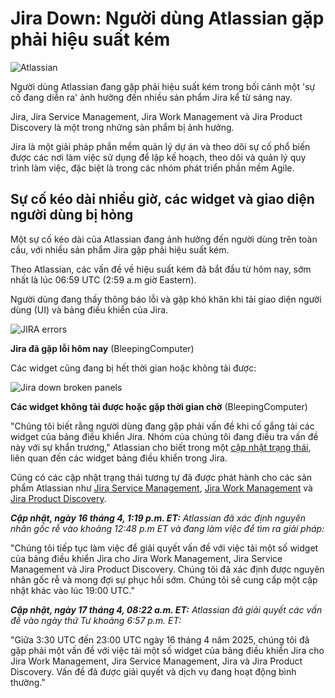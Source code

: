 # Jira Down: Người dùng Atlassian gặp phải hiệu suất kém

![Atlassian](https://www.bleepstatic.com/content/hl-images/2022/04/11/Atlassian-headpic.jpg)

Người dùng Atlassian đang gặp phải hiệu suất kém trong bối cảnh một 'sự cố đang diễn ra' ảnh hưởng đến nhiều sản phẩm Jira kể từ sáng nay.

Jira, Jira Service Management, Jira Work Management và Jira Product Discovery là một trong những sản phẩm bị ảnh hưởng.

Jira là một giải pháp phần mềm quản lý dự án và theo dõi sự cố phổ biến được các nơi làm việc sử dụng để lập kế hoạch, theo dõi và quản lý quy trình làm việc, đặc biệt là trong các nhóm phát triển phần mềm Agile.

## Sự cố kéo dài nhiều giờ, các widget và giao diện người dùng bị hỏng

Một sự cố kéo dài của Atlassian đang ảnh hưởng đến người dùng trên toàn cầu, với nhiều sản phẩm Jira gặp phải hiệu suất kém.

Theo Atlassian, các vấn đề về hiệu suất kém đã bắt đầu từ hôm nay, sớm nhất là lúc 06:59 UTC (2:59 a.m giờ Eastern).

Người dùng đang thấy thông báo lỗi và gặp khó khăn khi tải giao diện người dùng (UI) và bảng điều khiển của Jira.

![JIRA errors](https://www.bleepstatic.com/images/news/u/1164866/2025/Apr/jira-down/jira-down.jpg)

**Jira đã gặp lỗi hôm nay** (BleepingComputer)

Các widget cũng đang bị hết thời gian hoặc không tải được:

![Jira down broken panels](https://www.bleepstatic.com/images/news/u/1164866/2025/Apr/jira-down/jira-down-panel.jpg)

**Các widget không tải được hoặc gặp thời gian chờ** (BleepingComputer)

"Chúng tôi biết rằng người dùng đang gặp phải vấn đề khi cố gắng tải các widget của bảng điều khiển Jira. Nhóm của chúng tôi đang điều tra vấn đề này với sự khẩn trương," Atlassian cho biết trong một [cập nhật trạng thái](https://jira-software.status.atlassian.com/incidents/jbffb1m5cfz8), liên quan đến các widget bảng điều khiển trong Jira.

Cũng có các cập nhật trạng thái tương tự đã được phát hành cho các sản phẩm Atlassian như [Jira Service Management](https://jira-service-management.status.atlassian.com/incidents/2cq3pg21dfyp), [Jira Work Management](https://jira-work-management.status.atlassian.com/incidents/nmd32t9jvrls) và [Jira Product Discovery](https://jira-product-discovery.status.atlassian.com/incidents/xllj9fvz89jk).

**_Cập nhật, ngày 16 tháng 4, 1:19 p.m. ET:_** _Atlassian đã xác định nguyên nhân gốc rễ vào khoảng 12:48 p.m ET và đang làm việc để tìm ra giải pháp:_

"Chúng tôi tiếp tục làm việc để giải quyết vấn đề với việc tải một số widget của bảng điều khiển Jira cho Jira Work Management, Jira Service Management và Jira Product Discovery. Chúng tôi đã xác định được nguyên nhân gốc rễ và mong đợi sự phục hồi sớm. Chúng tôi sẽ cung cấp một cập nhật khác vào lúc 19:00 UTC."

**_Cập nhật, ngày 17 tháng 4, 08:22 a.m. ET:_** _Atlassian đã giải quyết các vấn đề vào ngày thứ Tư khoảng_ _6:57 p.m. ET:_

"Giữa 3:30 UTC đến 23:00 UTC ngày 16 tháng 4 năm 2025, chúng tôi đã gặp phải một vấn đề với việc tải một số widget của bảng điều khiển Jira cho Jira Work Management, Jira Service Management, Jira và Jira Product Discovery. Vấn đề đã được giải quyết và dịch vụ đang hoạt động bình thường."